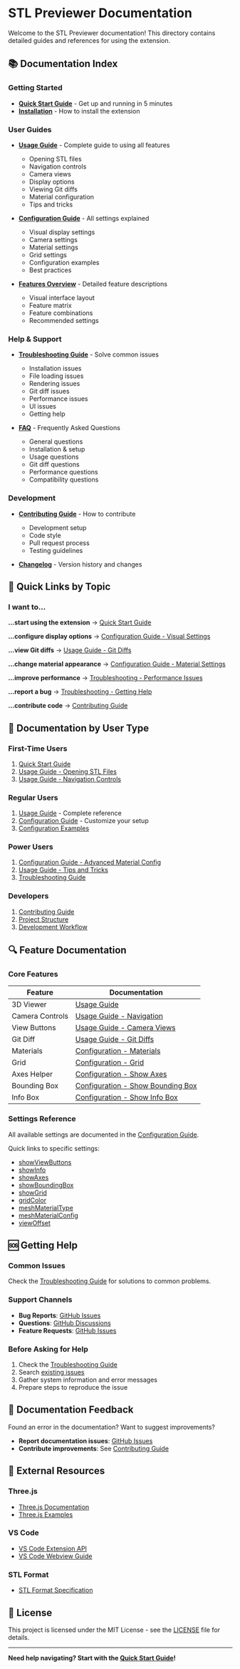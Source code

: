 # STL Previewer Documentation

Welcome to the STL Previewer documentation! This directory contains detailed guides and references for using the extension.

## 📚 Documentation Index

### Getting Started
- **[Quick Start Guide](QUICK_START.md)** - Get up and running in 5 minutes
- **[Installation](../README.md#-installation)** - How to install the extension

### User Guides
- **[Usage Guide](USAGE.md)** - Complete guide to using all features
  - Opening STL files
  - Navigation controls
  - Camera views
  - Display options
  - Viewing Git diffs
  - Material configuration
  - Tips and tricks

- **[Configuration Guide](CONFIGURATION.md)** - All settings explained
  - Visual display settings
  - Camera settings
  - Material settings
  - Grid settings
  - Configuration examples
  - Best practices

- **[Features Overview](FEATURES.md)** - Detailed feature descriptions
  - Visual interface layout
  - Feature matrix
  - Feature combinations
  - Recommended settings

### Help & Support
- **[Troubleshooting Guide](TROUBLESHOOTING.md)** - Solve common issues
  - Installation issues
  - File loading issues
  - Rendering issues
  - Git diff issues
  - Performance issues
  - UI issues
  - Getting help

- **[FAQ](FAQ.md)** - Frequently Asked Questions
  - General questions
  - Installation & setup
  - Usage questions
  - Git diff questions
  - Performance questions
  - Compatibility questions

### Development
- **[Contributing Guide](../CONTRIBUTING.md)** - How to contribute
  - Development setup
  - Code style
  - Pull request process
  - Testing guidelines

- **[Changelog](../CHANGELOG.md)** - Version history and changes

## 🎯 Quick Links by Topic

### I want to...

**...start using the extension**
→ [Quick Start Guide](QUICK_START.md)

**...configure display options**
→ [Configuration Guide - Visual Settings](CONFIGURATION.md#visual-display-settings)

**...view Git diffs**
→ [Usage Guide - Git Diffs](USAGE.md#viewing-git-diffs)

**...change material appearance**
→ [Configuration Guide - Material Settings](CONFIGURATION.md#material-settings)

**...improve performance**
→ [Troubleshooting - Performance Issues](TROUBLESHOOTING.md#performance-issues)

**...report a bug**
→ [Troubleshooting - Getting Help](TROUBLESHOOTING.md#getting-help)

**...contribute code**
→ [Contributing Guide](../CONTRIBUTING.md)

## 📖 Documentation by User Type

### First-Time Users
1. [Quick Start Guide](QUICK_START.md)
2. [Usage Guide - Opening STL Files](USAGE.md#opening-stl-files)
3. [Usage Guide - Navigation Controls](USAGE.md#navigation-controls)

### Regular Users
1. [Usage Guide](USAGE.md) - Complete reference
2. [Configuration Guide](CONFIGURATION.md) - Customize your setup
3. [Configuration Examples](CONFIGURATION.md#configuration-examples)

### Power Users
1. [Configuration Guide - Advanced Material Config](CONFIGURATION.md#mesh-material-config)
2. [Usage Guide - Tips and Tricks](USAGE.md#tips-and-tricks)
3. [Troubleshooting Guide](TROUBLESHOOTING.md)

### Developers
1. [Contributing Guide](../CONTRIBUTING.md)
2. [Project Structure](../CONTRIBUTING.md#project-structure)
3. [Development Workflow](../CONTRIBUTING.md#development-workflow)

## 🔍 Feature Documentation

### Core Features

| Feature | Documentation |
|---------|--------------|
| 3D Viewer | [Usage Guide](USAGE.md#opening-stl-files) |
| Camera Controls | [Usage Guide - Navigation](USAGE.md#navigation-controls) |
| View Buttons | [Usage Guide - Camera Views](USAGE.md#camera-views) |
| Git Diff | [Usage Guide - Git Diffs](USAGE.md#viewing-git-diffs) |
| Materials | [Configuration - Materials](CONFIGURATION.md#material-settings) |
| Grid | [Configuration - Grid](CONFIGURATION.md#grid-settings) |
| Axes Helper | [Configuration - Show Axes](CONFIGURATION.md#show-axes) |
| Bounding Box | [Configuration - Show Bounding Box](CONFIGURATION.md#show-bounding-box) |
| Info Box | [Configuration - Show Info Box](CONFIGURATION.md#show-info-box) |

### Settings Reference

All available settings are documented in the [Configuration Guide](CONFIGURATION.md).

Quick links to specific settings:
- [showViewButtons](CONFIGURATION.md#show-view-buttons)
- [showInfo](CONFIGURATION.md#show-info-box)
- [showAxes](CONFIGURATION.md#show-axes)
- [showBoundingBox](CONFIGURATION.md#show-bounding-box)
- [showGrid](CONFIGURATION.md#show-grid)
- [gridColor](CONFIGURATION.md#grid-color)
- [meshMaterialType](CONFIGURATION.md#mesh-material-type)
- [meshMaterialConfig](CONFIGURATION.md#mesh-material-config)
- [viewOffset](CONFIGURATION.md#view-offset)

## 🆘 Getting Help

### Common Issues
Check the [Troubleshooting Guide](TROUBLESHOOTING.md) for solutions to common problems.

### Support Channels
- **Bug Reports**: [GitHub Issues](https://github.com/misiekhardcore/stl-previewer/issues)
- **Questions**: [GitHub Discussions](https://github.com/misiekhardcore/stl-previewer/discussions)
- **Feature Requests**: [GitHub Issues](https://github.com/misiekhardcore/stl-previewer/issues)

### Before Asking for Help
1. Check the [Troubleshooting Guide](TROUBLESHOOTING.md)
2. Search [existing issues](https://github.com/misiekhardcore/stl-previewer/issues)
3. Gather system information and error messages
4. Prepare steps to reproduce the issue

## 📝 Documentation Feedback

Found an error in the documentation? Want to suggest improvements?

- **Report documentation issues**: [GitHub Issues](https://github.com/misiekhardcore/stl-previewer/issues)
- **Contribute improvements**: See [Contributing Guide](../CONTRIBUTING.md)

## 🔗 External Resources

### Three.js
- [Three.js Documentation](https://threejs.org/docs/)
- [Three.js Examples](https://threejs.org/examples/)

### VS Code
- [VS Code Extension API](https://code.visualstudio.com/api)
- [VS Code Webview Guide](https://code.visualstudio.com/api/extension-guides/webview)

### STL Format
- [STL Format Specification](https://en.wikipedia.org/wiki/STL_(file_format))

## 📄 License

This project is licensed under the MIT License - see the [LICENSE](../LICENSE) file for details.

---

**Need help navigating? Start with the [Quick Start Guide](QUICK_START.md)!**
